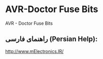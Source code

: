 # AVR-Doctor Fuse Bits
AVR - Doctor Fuse Bits


راهنمای فارسی (Persian Help):
----------------
http://www.mElectronics.IR/